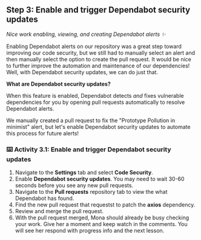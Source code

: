 ## Step 3: Enable and trigger Dependabot security updates

_Nice work enabling, viewing, and creating Dependabot alerts :sparkles:_

Enabling Dependabot alerts on our repository was a great step toward improving our code security, but we still had to manually select an alert and then manually select the option to create the pull request. It would be nice to further improve the automation and maintenance of our dependencies! Well, with Dependabot security updates, we can do just that.

**What are Dependabot security updates?**

When this feature is enabled, Dependabot detects *and* fixes vulnerable dependencies for you by opening pull requests automatically to resolve Dependabot alerts.

We manually created a pull request to fix the "Prototype Pollution in minimist" alert, but let's enable Dependabot security updates to automate this process for future alerts!

### :keyboard: Activity 3.1: Enable and trigger Dependabot security updates

1. Navigate to the **Settings** tab and select **Code Security**.
1. Enable **Dependabot security updates**. You may need to wait 30-60 seconds before you see any new pull requests.
1. Navigate to the **Pull requests** repository tab to view the what Dependabot has found.
1. Find the new pull request that requestst to patch the **axios** dependency.
1. Review and merge the pull request.
1. With the pull request merged, Mona should already be busy checking your work. Give her a moment and keep watch in the comments. You will see her respond with progress info and the next lesson.